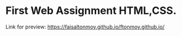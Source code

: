 # First Web Assignment HTML,CSS.

Link for preview: https://faisaltonmoy.github.io/ftonmoy.github.io/
